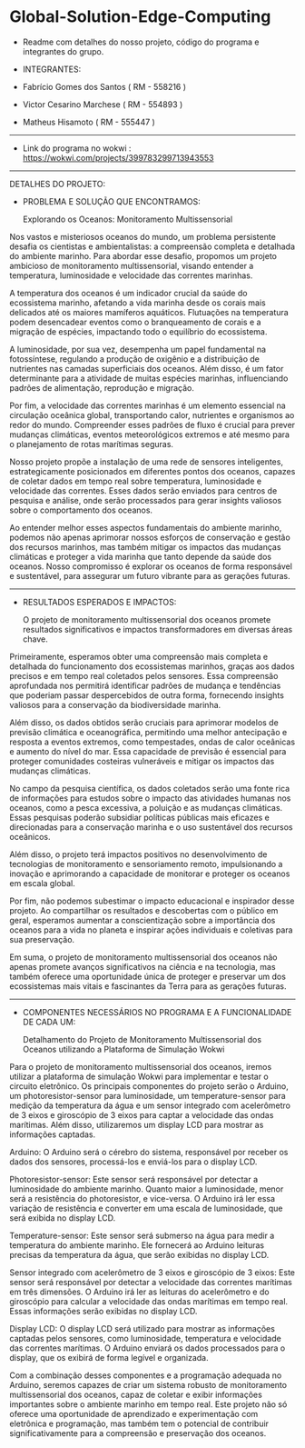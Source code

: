 # Global-Solution-Edge-Computing

- Readme com detalhes do nosso projeto, código do programa e integrantes do grupo.

- INTEGRANTES:
- Fabrício Gomes dos Santos ( RM - 558216 )
- Victor Cesarino Marchese ( RM - 554893 )
- Matheus Hisamoto ( RM - 555447 )

------------------------------------------------------------------------------------------------------------------------------------------

- Link do programa no wokwi : https://wokwi.com/projects/399783299713943553

------------------------------------------------------------------------------------------------------------------------------------------

DETALHES DO PROJETO:

  - PROBLEMA E SOLUÇÃO QUE ENCONTRAMOS:
    
    Explorando os Oceanos: Monitoramento Multissensorial

Nos vastos e misteriosos oceanos do mundo, um problema persistente desafia os cientistas e ambientalistas: a compreensão completa e detalhada do ambiente marinho. Para abordar esse desafio, propomos um projeto ambicioso de monitoramento multissensorial, visando entender a temperatura, luminosidade e velocidade das correntes marinhas.

A temperatura dos oceanos é um indicador crucial da saúde do ecossistema marinho, afetando a vida marinha desde os corais mais delicados até os maiores mamíferos aquáticos. Flutuações na temperatura podem desencadear eventos como o branqueamento de corais e a migração de espécies, impactando todo o equilíbrio do ecossistema.

A luminosidade, por sua vez, desempenha um papel fundamental na fotossíntese, regulando a produção de oxigênio e a distribuição de nutrientes nas camadas superficiais dos oceanos. Além disso, é um fator determinante para a atividade de muitas espécies marinhas, influenciando padrões de alimentação, reprodução e migração.

Por fim, a velocidade das correntes marinhas é um elemento essencial na circulação oceânica global, transportando calor, nutrientes e organismos ao redor do mundo. Compreender esses padrões de fluxo é crucial para prever mudanças climáticas, eventos meteorológicos extremos e até mesmo para o planejamento de rotas marítimas seguras.

Nosso projeto propõe a instalação de uma rede de sensores inteligentes, estrategicamente posicionados em diferentes pontos dos oceanos, capazes de coletar dados em tempo real sobre temperatura, luminosidade e velocidade das correntes. Esses dados serão enviados para centros de pesquisa e análise, onde serão processados para gerar insights valiosos sobre o comportamento dos oceanos.

Ao entender melhor esses aspectos fundamentais do ambiente marinho, podemos não apenas aprimorar nossos esforços de conservação e gestão dos recursos marinhos, mas também mitigar os impactos das mudanças climáticas e proteger a vida marinha que tanto depende da saúde dos oceanos. Nosso compromisso é explorar os oceanos de forma responsável e sustentável, para assegurar um futuro vibrante para as gerações futuras.

------------------------------------------------------------------------------------------------------------------------------------------

- RESULTADOS ESPERADOS E IMPACTOS:
  
  O projeto de monitoramento multissensorial dos oceanos promete resultados significativos e impactos transformadores em diversas áreas chave.

Primeiramente, esperamos obter uma compreensão mais completa e detalhada do funcionamento dos ecossistemas marinhos, graças aos dados precisos e em tempo real coletados pelos sensores. Essa compreensão aprofundada nos permitirá identificar padrões de mudança e tendências que poderiam passar despercebidos de outra forma, fornecendo insights valiosos para a conservação da biodiversidade marinha.

Além disso, os dados obtidos serão cruciais para aprimorar modelos de previsão climática e oceanográfica, permitindo uma melhor antecipação e resposta a eventos extremos, como tempestades, ondas de calor oceânicas e aumento do nível do mar. Essa capacidade de previsão é essencial para proteger comunidades costeiras vulneráveis e mitigar os impactos das mudanças climáticas.

No campo da pesquisa científica, os dados coletados serão uma fonte rica de informações para estudos sobre o impacto das atividades humanas nos oceanos, como a pesca excessiva, a poluição e as mudanças climáticas. Essas pesquisas poderão subsidiar políticas públicas mais eficazes e direcionadas para a conservação marinha e o uso sustentável dos recursos oceânicos.

Além disso, o projeto terá impactos positivos no desenvolvimento de tecnologias de monitoramento e sensoriamento remoto, impulsionando a inovação e aprimorando a capacidade de monitorar e proteger os oceanos em escala global.

Por fim, não podemos subestimar o impacto educacional e inspirador desse projeto. Ao compartilhar os resultados e descobertas com o público em geral, esperamos aumentar a conscientização sobre a importância dos oceanos para a vida no planeta e inspirar ações individuais e coletivas para sua preservação.

Em suma, o projeto de monitoramento multissensorial dos oceanos não apenas promete avanços significativos na ciência e na tecnologia, mas também oferece uma oportunidade única de proteger e preservar um dos ecossistemas mais vitais e fascinantes da Terra para as gerações futuras.

------------------------------------------------------------------------------------------------------------------------------------------

- COMPONENTES NECESSÁRIOS NO PROGRAMA E A FUNCIONALIDADE DE CADA UM:

  Detalhamento do Projeto de Monitoramento Multissensorial dos Oceanos utilizando a Plataforma de Simulação Wokwi

Para o projeto de monitoramento multissensorial dos oceanos, iremos utilizar a plataforma de simulação Wokwi para implementar e testar o circuito eletrônico. Os principais componentes do projeto serão o Arduino, um photoresistor-sensor para luminosidade, um temperature-sensor para medição da temperatura da água e um sensor integrado com acelerômetro de 3 eixos e giroscópio de 3 eixos para captar a velocidade das ondas marítimas. Além disso, utilizaremos um display LCD para mostrar as informações captadas.

Arduino: O Arduino será o cérebro do sistema, responsável por receber os dados dos sensores, processá-los e enviá-los para o display LCD.

Photoresistor-sensor: Este sensor será responsável por detectar a luminosidade do ambiente marinho. Quanto maior a luminosidade, menor será a resistência do photoresistor, e vice-versa. O Arduino irá ler essa variação de resistência e converter em uma escala de luminosidade, que será exibida no display LCD.

Temperature-sensor: Este sensor será submerso na água para medir a temperatura do ambiente marinho. Ele fornecerá ao Arduino leituras precisas da temperatura da água, que serão exibidas no display LCD.

Sensor integrado com acelerômetro de 3 eixos e giroscópio de 3 eixos: Este sensor será responsável por detectar a velocidade das correntes marítimas em três dimensões. O Arduino irá ler as leituras do acelerômetro e do giroscópio para calcular a velocidade das ondas marítimas em tempo real. Essas informações serão exibidas no display LCD.

Display LCD: O display LCD será utilizado para mostrar as informações captadas pelos sensores, como luminosidade, temperatura e velocidade das correntes marítimas. O Arduino enviará os dados processados para o display, que os exibirá de forma legível e organizada.

Com a combinação desses componentes e a programação adequada no Arduino, seremos capazes de criar um sistema robusto de monitoramento multissensorial dos oceanos, capaz de coletar e exibir informações importantes sobre o ambiente marinho em tempo real. Este projeto não só oferece uma oportunidade de aprendizado e experimentação com eletrônica e programação, mas também tem o potencial de contribuir significativamente para a compreensão e preservação dos oceanos.

  

